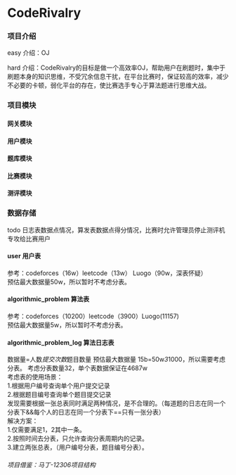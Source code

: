# CodeRivalry

### 项目介绍

easy 介绍：OJ

hard 介绍：CodeRivalry的目标是做一个高效率OJ，帮助用户在刷题时，集中于刷题本身的知识思维，不受冗余信息干扰，在平台比赛时，保证较高的效率，减少不必要的卡顿，弱化平台的存在，使比赛选手专心于算法题进行思维大战。

### 项目模块

#### 网关模块

#### 用户模块

#### 题库模块

#### 比赛模块


#### 测评模块

### 数据存储

todo 日志表数据点情况，算发表数据点得分情况，比赛时允许管理员停止测评机专攻给比赛用户

#### user 用户表
参考：codeforces（16w）leetcode（13w） Luogo（90w，深表怀疑）<br>
预估最大数据量50w，所以暂时不考虑分表。 

#### algorithmic_problem 算法表
参考：codeforces（10200）leetcode（3900）Luogo(11157)<br>
预估最大数据量5w，所以暂时不考虑分表。

#### algorithmic_problem_log 算法日志表
数据量=人数*提交次数*题目数量
预估最大数据量 15b=50w*3*1000，所以需要考虑分表。
考虑分表数量32，单个表数据保证在4687w<br>
考虑表的使用场景：<br>
1.根据用户编号查询单个用户提交记录<br>
2.根据题目编号查询单个题目提交记录<br>
发现需要根据一张总表同时满足两种情况，是不合理的。（每道题的日志在同一个分表下&&每个人的日志在同一个分表下==只有一张分表）<br>
解决方案：<br>
1.仅需要满足1，2其中一条。<br>
2.按照时间去分表，只允许查询分表周期内的记录。<br>
3.建立两张总表，（用户编号分表，题目编号分表）。<br>




###### 项目借鉴：马丁-12306项目结构